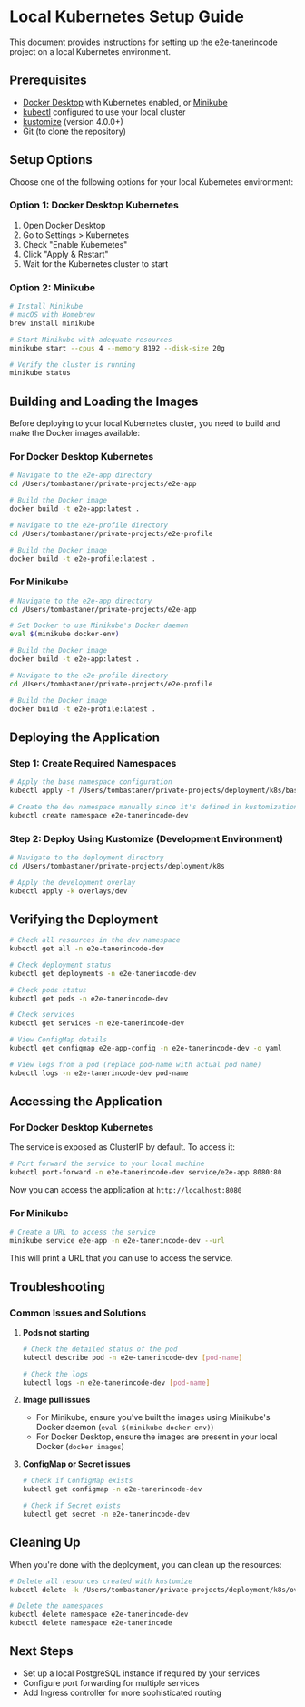 # Local Kubernetes Setup Guide

This document provides instructions for setting up the e2e-tanerincode project on a local Kubernetes environment.

## Prerequisites

- [Docker Desktop](https://www.docker.com/products/docker-desktop) with Kubernetes enabled, or [Minikube](https://minikube.sigs.k8s.io/docs/start/)
- [kubectl](https://kubernetes.io/docs/tasks/tools/install-kubectl/) configured to use your local cluster
- [kustomize](https://kubectl.docs.kubernetes.io/installation/kustomize/) (version 4.0.0+)
- Git (to clone the repository)

## Setup Options

Choose one of the following options for your local Kubernetes environment:

### Option 1: Docker Desktop Kubernetes

1. Open Docker Desktop
2. Go to Settings > Kubernetes
3. Check "Enable Kubernetes"
4. Click "Apply & Restart"
5. Wait for the Kubernetes cluster to start

### Option 2: Minikube

```bash
# Install Minikube
# macOS with Homebrew
brew install minikube

# Start Minikube with adequate resources
minikube start --cpus 4 --memory 8192 --disk-size 20g

# Verify the cluster is running
minikube status
```

## Building and Loading the Images

Before deploying to your local Kubernetes cluster, you need to build and make the Docker images available:

### For Docker Desktop Kubernetes

```bash
# Navigate to the e2e-app directory
cd /Users/tombastaner/private-projects/e2e-app

# Build the Docker image
docker build -t e2e-app:latest .

# Navigate to the e2e-profile directory
cd /Users/tombastaner/private-projects/e2e-profile

# Build the Docker image
docker build -t e2e-profile:latest .
```

### For Minikube

```bash
# Navigate to the e2e-app directory
cd /Users/tombastaner/private-projects/e2e-app

# Set Docker to use Minikube's Docker daemon
eval $(minikube docker-env)

# Build the Docker image
docker build -t e2e-app:latest .

# Navigate to the e2e-profile directory
cd /Users/tombastaner/private-projects/e2e-profile

# Build the Docker image
docker build -t e2e-profile:latest .
```

## Deploying the Application

### Step 1: Create Required Namespaces

```bash
# Apply the base namespace configuration
kubectl apply -f /Users/tombastaner/private-projects/deployment/k8s/base/namespace.yaml

# Create the dev namespace manually since it's defined in kustomization
kubectl create namespace e2e-tanerincode-dev
```

### Step 2: Deploy Using Kustomize (Development Environment)

```bash
# Navigate to the deployment directory
cd /Users/tombastaner/private-projects/deployment/k8s

# Apply the development overlay
kubectl apply -k overlays/dev
```

## Verifying the Deployment

```bash
# Check all resources in the dev namespace
kubectl get all -n e2e-tanerincode-dev

# Check deployment status
kubectl get deployments -n e2e-tanerincode-dev

# Check pods status
kubectl get pods -n e2e-tanerincode-dev

# Check services
kubectl get services -n e2e-tanerincode-dev

# View ConfigMap details
kubectl get configmap e2e-app-config -n e2e-tanerincode-dev -o yaml

# View logs from a pod (replace pod-name with actual pod name)
kubectl logs -n e2e-tanerincode-dev pod-name
```

## Accessing the Application

### For Docker Desktop Kubernetes

The service is exposed as ClusterIP by default. To access it:

```bash
# Port forward the service to your local machine
kubectl port-forward -n e2e-tanerincode-dev service/e2e-app 8080:80
```

Now you can access the application at `http://localhost:8080`

### For Minikube

```bash
# Create a URL to access the service
minikube service e2e-app -n e2e-tanerincode-dev --url
```

This will print a URL that you can use to access the service.

## Troubleshooting

### Common Issues and Solutions

1. **Pods not starting**
   ```bash
   # Check the detailed status of the pod
   kubectl describe pod -n e2e-tanerincode-dev [pod-name]
   
   # Check the logs
   kubectl logs -n e2e-tanerincode-dev [pod-name]
   ```

2. **Image pull issues**
   - For Minikube, ensure you've built the images using Minikube's Docker daemon (`eval $(minikube docker-env)`)
   - For Docker Desktop, ensure the images are present in your local Docker (`docker images`)

3. **ConfigMap or Secret issues**
   ```bash
   # Check if ConfigMap exists
   kubectl get configmap -n e2e-tanerincode-dev
   
   # Check if Secret exists
   kubectl get secret -n e2e-tanerincode-dev
   ```

## Cleaning Up

When you're done with the deployment, you can clean up the resources:

```bash
# Delete all resources created with kustomize
kubectl delete -k /Users/tombastaner/private-projects/deployment/k8s/overlays/dev

# Delete the namespaces
kubectl delete namespace e2e-tanerincode-dev
kubectl delete namespace e2e-tanerincode
```

## Next Steps

- Set up a local PostgreSQL instance if required by your services
- Configure port forwarding for multiple services
- Add Ingress controller for more sophisticated routing